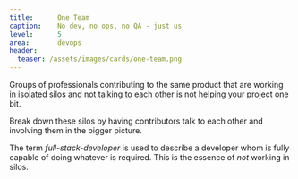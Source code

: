 ```yaml
---
title:      One Team
caption:    No dev, no ops, no QA - just us
level:      5
area:       devops
header:
  teaser: /assets/images/cards/one-team.png
---
```


Groups of professionals contributing to the same product that are working in isolated silos and not talking to each other is not helping your project one bit.

Break down these silos by having contributors talk to each other and involving them in the bigger picture.

The term _full-stack-developer_ is used to describe a developer whom is fully capable of doing whatever is required.
This is the essence of _not_ working in silos.

